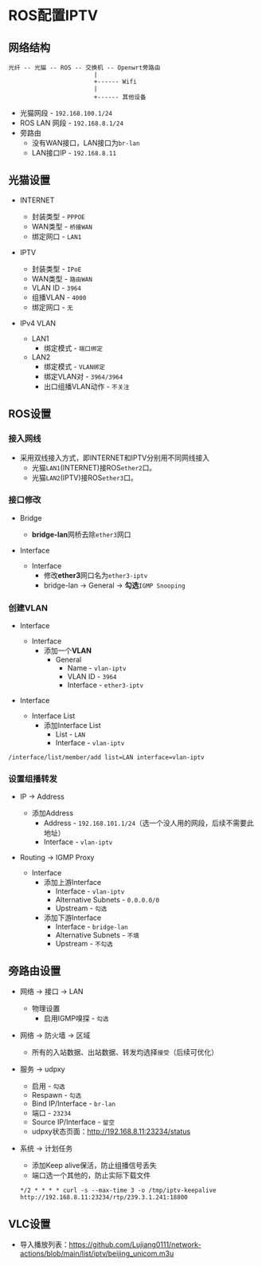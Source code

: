 # ROS配置IPTV

## 网络结构

```blank
光纤 -- 光猫 -- ROS -- 交换机 -- Openwrt旁路由
                        |
                        +------ Wifi
                        |
                        +------ 其他设备
```

+ 光猫网段 - `192.168.100.1/24`
+ ROS LAN 网段 - `192.168.8.1/24`
+ 旁路由
  + 没有WAN接口，LAN接口为`br-lan`
  + LAN接口IP - `192.168.8.11`

## 光猫设置

+ INTERNET
  + 封装类型 - `PPPOE`
  + WAN类型 - `桥接WAN`
  + 绑定网口 - `LAN1`

+ IPTV
  + 封装类型 - `IPoE`
  + WAN类型 - `路由WAN`
  + VLAN ID - `3964`
  + 组播VLAN - `4000`
  + 绑定网口 - `无`

+ IPv4 VLAN
  + LAN1
    + 绑定模式 - `端口绑定`
  + LAN2
    + 绑定模式 - `VLAN绑定`
    + 绑定VLAN对 - `3964/3964`
    + 出口组播VLAN动作 - `不关注`

## ROS设置

### 接入网线

+ 采用双线接入方式，即INTERNET和IPTV分别用不同网线接入
  + 光猫`LAN1`(INTERNET)接ROS`ether2`口。
  + 光猫`LAN2`(IPTV)接ROS`ether3`口。

### 接口修改

+ Bridge
  + **bridge-lan**网桥去除`ether3`网口

+ Interface
  + Interface
    + 修改**ether3**网口名为`ether3-iptv`
    + bridge-lan -> General -> **勾选**`IGMP Snooping`

### 创建VLAN

+ Interface
  + Interface
    + 添加一个**VLAN**
      + General
        + Name - `vlan-iptv`
        + VLAN ID - `3964`
        + Interface - `ether3-iptv`

+ Interface
  + Interface List
    + 添加Interface List
      + List - `LAN`
      + Interface - `vlan-iptv`

```shell
/interface/list/member/add list=LAN interface=vlan-iptv
```

### 设置组播转发

+ IP -> Address
  + 添加Address
    + Address - `192.168.101.1/24`（选一个没人用的网段，后续不需要此地址）
    + Interface - `vlan-iptv`

+ Routing -> IGMP Proxy
  + Interface
    + 添加上游Interface
      + Interface - `vlan-iptv`
      + Alternative Subnets - `0.0.0.0/0`
      + Upstream - `勾选`
    + 添加下游Interface
      + Interface - `bridge-lan`
      + Alternative Subnets - `不填`
      + Upstream - `不勾选`

## 旁路由设置

+ 网络 -> 接口 -> LAN
  + 物理设置
    + 启用IGMP嗅探 - `勾选`

+ 网络 -> 防火墙 -> 区域
  + 所有的入站数据、出站数据、转发均选择`接受`（后续可优化）

+ 服务 -> udpxy
  + 启用 - `勾选`
  + Respawn - `勾选`
  + Bind IP/Interface - `br-lan`
  + 端口 - `23234`
  + Source IP/Interface - `留空`
  + udpxy状态页面：<http://192.168.8.11:23234/status>

+ 系统 -> 计划任务
  + 添加Keep alive保活，防止组播信号丢失
  + 端口选一个其他的，防止实际下载文件

  ```shell
  */2 * * * * curl -s --max-time 3 -o /tmp/iptv-keepalive http://192.168.8.11:23234/rtp/239.3.1.241:18800
  ```

## VLC设置

+ 导入播放列表：<https://github.com/Lujiang0111/network-actions/blob/main/list/iptv/beijing_unicom.m3u>
